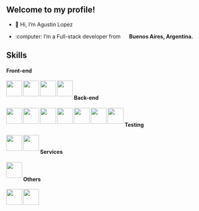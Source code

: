## Welcome to my profile!
- 👋 Hi, I’m Agustin Lopez
- <p> :computer: I’m a Full-stack developer from <img width="15" src="https://upload.wikimedia.org/wikipedia/commons/4/48/Argentina_flag_icon.svg"/> <b>Buenos Aires, Argentina<b/>.<p/>

## Skills

#### Front-end
<img align="left" width="42px" src="https://cdn.jsdelivr.net/gh/devicons/devicon/icons/react/react-original.svg" />
<img align="left" width="42px" src="https://cdn.jsdelivr.net/gh/devicons/devicon@latest/icons/typescript/typescript-original.svg" />
<img align="left" width="42px" src="https://cdn.jsdelivr.net/gh/devicons/devicon@latest/icons/tailwindcss/tailwindcss-original.svg" />
<img align="left" width="42px" src="https://cdn.jsdelivr.net/gh/devicons/devicon@latest/icons/styledcomponents/styledcomponents-original-wordmark.svg" />

<br/>

#### Back-end
<img align="left" width="42px" src="https://cdn.jsdelivr.net/gh/devicons/devicon/icons/javascript/javascript-original.svg" />
<img align="left" width="42px" src="https://cdn.jsdelivr.net/gh/devicons/devicon/icons/nodejs/nodejs-original.svg" />
<img align="left" width="42px" src="https://cdn.jsdelivr.net/gh/devicons/devicon/icons/express/express-original.svg" />
<img align="left" width="42px" src="https://cdn.jsdelivr.net/gh/devicons/devicon@latest/icons/ruby/ruby-original.svg" />   
<img align="left" width="42px" src="https://cdn.jsdelivr.net/gh/devicons/devicon@latest/icons/rails/rails-plain-wordmark.svg" />   
<img align="left" width="42px" src="https://cdn.jsdelivr.net/gh/devicons/devicon@latest/icons/graphql/graphql-plain.svg" />
<img align="left" width="42px" src="https://cdn.jsdelivr.net/gh/devicons/devicon/icons/postgresql/postgresql-original.svg" />          

<br/>

#### Testing
<img align="left" width="42px" src="https://cdn.jsdelivr.net/gh/devicons/devicon@latest/icons/cypressio/cypressio-original-wordmark.svg" />
<img align="left" width="42px" src="https://cdn.jsdelivr.net/gh/devicons/devicon@latest/icons/postman/postman-original.svg" />     

<br/>

#### Services   
<img align="left" width="42px" src="https://upload.wikimedia.org/wikipedia/commons/thumb/9/93/Amazon_Web_Services_Logo.svg/512px-Amazon_Web_Services_Logo.svg.png" />

<br/>

#### Others
<img align="left" width="42px" src="https://cdn.jsdelivr.net/gh/devicons/devicon/icons/vscode/vscode-original.svg" />       
<img align="left" width="42px" src="https://cdn.jsdelivr.net/gh/devicons/devicon/icons/git/git-original.svg" />
          
          
<!---
AFLP2199/AFLP2199 is a ✨ special ✨ repository because its `README.md` (this file) appears on your GitHub profile.
You can click the Preview link to take a look at your changes.
--->
